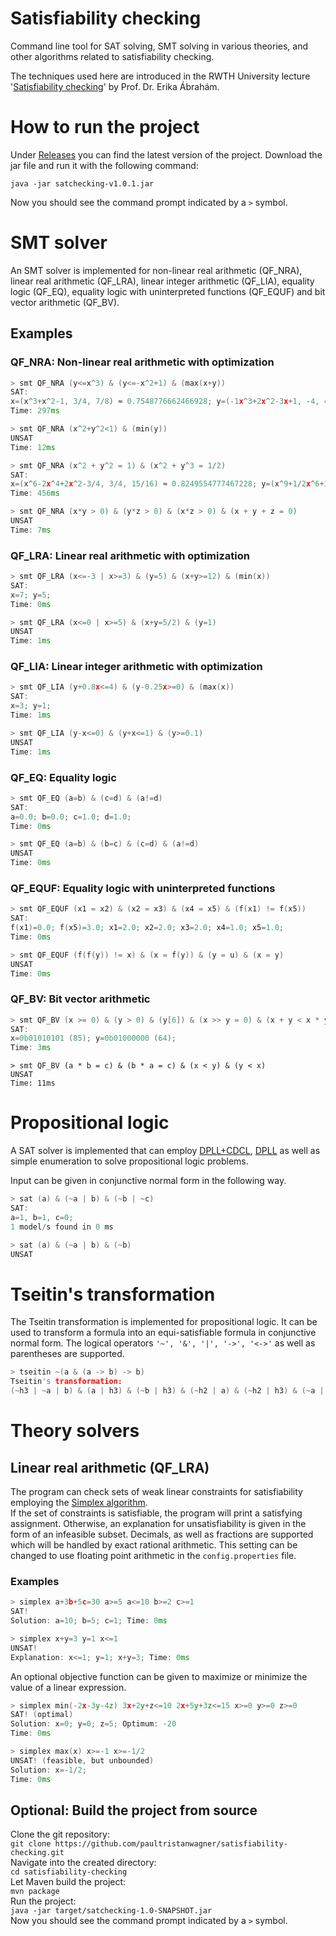 # Satisfiability checking
Command line tool for SAT solving, SMT solving in various theories, and other algorithms related to satisfiability checking.

The techniques used here are introduced in the RWTH University
lecture '[Satisfiability checking](https://ths.rwth-aachen.de/teaching/winter-term-2021-2022/lecture-satisfiability-checking/)'
by Prof. Dr. Erika Ábrahám.

# How to run the project
Under [Releases](https://github.com/paultristanwagner/satisfiability-checking/releases) you can find the latest version of the project.
Download the jar file and run it with the following command: <br>
```
java -jar satchecking-v1.0.1.jar
```
Now you should see the command prompt indicated by a `>` symbol.

# SMT solver
An SMT solver is implemented for non-linear real arithmetic (QF_NRA), linear real arithmetic (QF_LRA), linear integer arithmetic (QF_LIA), equality logic (QF_EQ), equality logic with uninterpreted functions (QF_EQUF) and bit vector arithmetic (QF_BV).

## Examples
### QF_NRA: Non-linear real arithmetic with optimization
```c++
> smt QF_NRA (y<=x^3) & (y<=-x^2+1) & (max(x+y))
SAT:
x=(x^3+x^2-1, 3/4, 7/8) ≈ 0.7548776662466928; y=(-1x^3+2x^2-3x+1, -4, 4) ≈ 0.4301597090019467;
Time: 297ms
```
```c++
> smt QF_NRA (x^2+y^2<1) & (min(y))
UNSAT
Time: 12ms
```
```c++
> smt QF_NRA (x^2 + y^2 = 1) & (x^2 + y^3 = 1/2)
SAT:
x=(x^6-2x^4+2x^2-3/4, 3/4, 15/16) ≈ 0.8249554777467228; y=(x^9+1/2x^6+3/4x^3+1/8, -7/4, 7/4) ≈ -0.5651977173836394;
Time: 456ms
```
```c++
> smt QF_NRA (x*y > 0) & (y*z > 0) & (x*z > 0) & (x + y + z = 0)
UNSAT
Time: 7ms
```
### QF_LRA: Linear real arithmetic with optimization
```c++
> smt QF_LRA (x<=-3 | x>=3) & (y=5) & (x+y>=12) & (min(x))
SAT:
x=7; y=5;
Time: 0ms
```
```c++
> smt QF_LRA (x<=0 | x>=5) & (x+y=5/2) & (y=1)
UNSAT
Time: 1ms
```

### QF_LIA: Linear integer arithmetic with optimization
```c++
> smt QF_LIA (y+0.8x<=4) & (y-0.25x>=0) & (max(x))
SAT:
x=3; y=1;
Time: 1ms
```
```c++
> smt QF_LIA (y-x<=0) & (y+x<=1) & (y>=0.1)
UNSAT
Time: 1ms
```

### QF_EQ: Equality logic
```c++
> smt QF_EQ (a=b) & (c=d) & (a!=d)
SAT:
a=0.0; b=0.0; c=1.0; d=1.0;
Time: 0ms
```
```c++
> smt QF_EQ (a=b) & (b=c) & (c=d) & (a!=d)
UNSAT
Time: 0ms
```

### QF_EQUF: Equality logic with uninterpreted functions
```c++
> smt QF_EQUF (x1 = x2) & (x2 = x3) & (x4 = x5) & (f(x1) != f(x5))
SAT:
f(x1)=0.0; f(x5)=3.0; x1=2.0; x2=2.0; x3=2.0; x4=1.0; x5=1.0;
Time: 0ms
```
```c++
> smt QF_EQUF (f(f(y)) != x) & (x = f(y)) & (y = u) & (x = y)
UNSAT
Time: 0ms
```

### QF_BV: Bit vector arithmetic
```c++
> smt QF_BV (x >= 0) & (y > 0) & (y[6]) & (x >> y = 0) & (x + y < x * y)
SAT:
x=0b01010101 (85); y=0b01000000 (64);
Time: 3ms
```
```c+++
> smt QF_BV (a * b = c) & (b * a = c) & (x < y) & (y < x)
UNSAT
Time: 11ms
```

# Propositional logic
A SAT solver is implemented that can
employ [DPLL+CDCL](https://en.wikipedia.org/wiki/Conflict-driven_clause_learning), [DPLL](https://en.wikipedia.org/wiki/DPLL_algorithm)
as well as simple enumeration to solve propositional logic problems.

Input can be given in conjunctive normal form in the following way.

```c++
> sat (a) & (~a | b) & (~b | ~c)
SAT:
a=1, b=1, c=0;
1 model/s found in 0 ms
```
```c++
> sat (a) & (~a | b) & (~b)
UNSAT
```

# Tseitin's transformation
The Tseitin transformation is implemented for propositional logic.
It can be used to transform a formula into an equi-satisfiable formula in conjunctive normal form.
The logical operators ``'~', '&', '|', '->', '<->'`` as well as parentheses are supported.

```c++
> tseitin ~(a & (a -> b) -> b)
Tseitin's transformation:
(~h3 | ~a | b) & (a | h3) & (~b | h3) & (~h2 | a) & (~h2 | h3) & (~a | ~h3 | h2) & (~h1 | ~h2 | b) & (h2 | h1) & (~b | h1) & (~h0 | ~h1) & (h1 | h0) & (h0)
```

# Theory solvers
## Linear real arithmetic (QF_LRA)
The program can check sets of weak linear constraints for satisfiability employing
the [Simplex algorithm](https://en.wikipedia.org/wiki/Simplex_algorithm).  
If the set of constraints is satisfiable, the program will print a satisfying assignment.
Otherwise, an explanation for unsatisfiability is given in the form of an infeasible subset.
Decimals, as well as fractions are supported which will be handled by exact rational arithmetic.
This setting can be changed to use floating point arithmetic in the ``config.properties`` file.

### Examples
```c++
> simplex a+3b+5c=30 a>=5 a<=10 b>=2 c>=1
SAT!
Solution: a=10; b=5; c=1; Time: 0ms
```
```c++
> simplex x+y=3 y=1 x<=1
UNSAT!
Explanation: x<=1; y=1; x+y=3; Time: 0ms
```

An optional objective function can be given to maximize or minimize the value of a linear expression.

```c++
> simplex min(-2x-3y-4z) 3x+2y+z<=10 2x+5y+3z<=15 x>=0 y>=0 z>=0
SAT! (optimal)
Solution: x=0; y=0; z=5; Optimum: -20
Time: 0ms
```
```c++
> simplex max(x) x>=-1 x>=-1/2
UNSAT! (feasible, but unbounded)
Solution: x=-1/2;
Time: 0ms
```

## Optional: Build the project from source
Clone the git repository:  
`git clone https://github.com/paultristanwagner/satisfiability-checking.git`  
Navigate into the created directory:  
`cd satisfiability-checking`  
Let Maven build the project:  
`mvn package`  
Run the project:  
`java -jar target/satchecking-1.0-SNAPSHOT.jar`  
Now you should see the command prompt indicated by a `>` symbol.